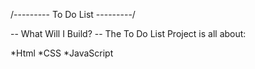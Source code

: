 /---------
To Do List
---------/

-- What Will I Build? --
The To Do List Project is all about:

*Html
*CSS
*JavaScript
